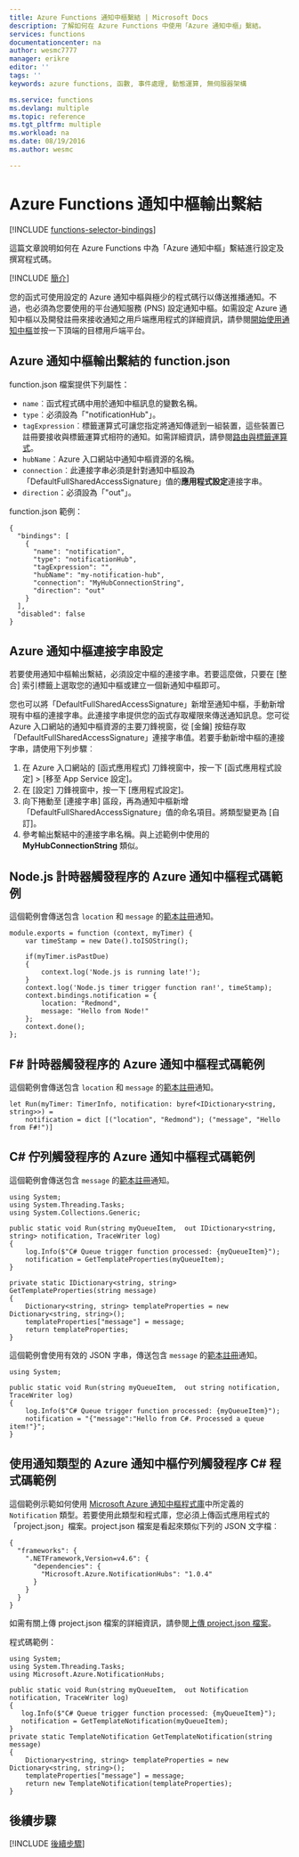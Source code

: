```yaml
---
title: Azure Functions 通知中樞繫結 | Microsoft Docs
description: 了解如何在 Azure Functions 中使用「Azure 通知中樞」繫結。
services: functions
documentationcenter: na
author: wesmc7777
manager: erikre
editor: ''
tags: ''
keywords: azure functions, 函數, 事件處理, 動態運算, 無伺服器架構

ms.service: functions
ms.devlang: multiple
ms.topic: reference
ms.tgt_pltfrm: multiple
ms.workload: na
ms.date: 08/19/2016
ms.author: wesmc

---
```

# Azure Functions 通知中樞輸出繫結
[!INCLUDE [functions-selector-bindings](../../includes/functions-selector-bindings.md)]

這篇文章說明如何在 Azure Functions 中為「Azure 通知中樞」繫結進行設定及撰寫程式碼。

[!INCLUDE [簡介](../../includes/functions-bindings-intro.md)]

您的函式可使用設定的 Azure 通知中樞與極少的程式碼行以傳送推播通知。不過，也必須為您要使用的平台通知服務 (PNS) 設定通知中樞。如需設定 Azure 通知中樞以及開發註冊來接收通知之用戶端應用程式的詳細資訊，請參閱[開始使用通知中樞](../notification-hubs/notification-hubs-windows-store-dotnet-get-started-wns-push-notification.md)並按一下頂端的目標用戶端平台。

## Azure 通知中樞輸出繫結的 function.json
function.json 檔案提供下列屬性：

* `name`︰函式程式碼中用於通知中樞訊息的變數名稱。
* `type`︰必須設為「"notificationHub"」。
* `tagExpression`︰標籤運算式可讓您指定將通知傳遞到一組裝置，這些裝置已註冊要接收與標籤運算式相符的通知。如需詳細資訊，請參閱[路由與標籤運算式](../notification-hubs/notification-hubs-tags-segment-push-message.md)。
* `hubName`︰Azure 入口網站中通知中樞資源的名稱。
* `connection`︰此連接字串必須是針對通知中樞設為「DefaultFullSharedAccessSignature」值的**應用程式設定**連接字串。
* `direction`：必須設為「"out"」。

function.json 範例：

    {
      "bindings": [
        {
          "name": "notification",
          "type": "notificationHub",
          "tagExpression": "",
          "hubName": "my-notification-hub",
          "connection": "MyHubConnectionString",
          "direction": "out"
        }
      ],
      "disabled": false
    }

## Azure 通知中樞連接字串設定
若要使用通知中樞輸出繫結，必須設定中樞的連接字串。若要這麼做，只要在 [整合] 索引標籤上選取您的通知中樞或建立一個新通知中樞即可。

您也可以將「DefaultFullSharedAccessSignature」新增至通知中樞，手動新增現有中樞的連接字串。此連接字串提供您的函式存取權限來傳送通知訊息。您可從 Azure 入口網站的通知中樞資源的主要刀鋒視窗，從 [金鑰] 按鈕存取「DefaultFullSharedAccessSignature」連接字串值。若要手動新增中樞的連接字串，請使用下列步驟︰

1. 在 Azure 入口網站的 [函式應用程式] 刀鋒視窗中，按一下 [函式應用程式設定] > [移至 App Service 設定]。
2. 在 [設定] 刀鋒視窗中，按一下 [應用程式設定]。
3. 向下捲動至 [連接字串] 區段，再為通知中樞新增「DefaultFullSharedAccessSignature」值的命名項目。將類型變更為 [自訂]。
4. 參考輸出繫結中的連接字串名稱。與上述範例中使用的 **MyHubConnectionString** 類似。

## Node.js 計時器觸發程序的 Azure 通知中樞程式碼範例
這個範例會傳送包含 `location` 和 `message` 的[範本註冊](../notification-hubs/notification-hubs-templates-cross-platform-push-messages.md)通知。

    module.exports = function (context, myTimer) {
        var timeStamp = new Date().toISOString();

        if(myTimer.isPastDue)
        {
            context.log('Node.js is running late!');
        }
        context.log('Node.js timer trigger function ran!', timeStamp);  
        context.bindings.notification = {
            location: "Redmond",
            message: "Hello from Node!"
        };
        context.done();
    };

## F# 計時器觸發程序的 Azure 通知中樞程式碼範例
這個範例會傳送包含 `location` 和 `message` 的[範本註冊](../notification-hubs/notification-hubs-templates-cross-platform-push-messages.md)通知。

    let Run(myTimer: TimerInfo, notification: byref<IDictionary<string, string>>) =
        notification = dict [("location", "Redmond"); ("message", "Hello from F#!")]

## C# 佇列觸發程序的 Azure 通知中樞程式碼範例
這個範例會傳送包含 `message` 的[範本註冊](../notification-hubs/notification-hubs-templates-cross-platform-push-messages.md)通知。

    using System;
    using System.Threading.Tasks;
    using System.Collections.Generic;

    public static void Run(string myQueueItem,  out IDictionary<string, string> notification, TraceWriter log)
    {
        log.Info($"C# Queue trigger function processed: {myQueueItem}");
        notification = GetTemplateProperties(myQueueItem);
    }

    private static IDictionary<string, string> GetTemplateProperties(string message)
    {
        Dictionary<string, string> templateProperties = new Dictionary<string, string>();
        templateProperties["message"] = message;
        return templateProperties;
    }

這個範例會使用有效的 JSON 字串，傳送包含 `message` 的[範本註冊](../notification-hubs/notification-hubs-templates-cross-platform-push-messages.md)通知。

    using System;

    public static void Run(string myQueueItem,  out string notification, TraceWriter log)
    {
        log.Info($"C# Queue trigger function processed: {myQueueItem}");
        notification = "{"message":"Hello from C#. Processed a queue item!"}";
    }

## 使用通知類型的 Azure 通知中樞佇列觸發程序 C# 程式碼範例
這個範例示範如何使用 [Microsoft Azure 通知中樞程式庫](https://www.nuget.org/packages/Microsoft.Azure.NotificationHubs/)中所定義的 `Notification` 類型。若要使用此類型和程式庫，您必須上傳函式應用程式的「project.json」檔案。project.json 檔案是看起來類似下列的 JSON 文字檔︰

    {
      "frameworks": {
        ".NETFramework,Version=v4.6": {
          "dependencies": {
            "Microsoft.Azure.NotificationHubs": "1.0.4"
          }
        }
      }
    }

如需有關上傳 project.json 檔案的詳細資訊，請參閱[上傳 project.json 檔案](functions-reference.md#fileupdate)。

程式碼範例：

    using System;
    using System.Threading.Tasks;
    using Microsoft.Azure.NotificationHubs;

    public static void Run(string myQueueItem,  out Notification notification, TraceWriter log)
    {
       log.Info($"C# Queue trigger function processed: {myQueueItem}");
       notification = GetTemplateNotification(myQueueItem);
    }
    private static TemplateNotification GetTemplateNotification(string message)
    {
        Dictionary<string, string> templateProperties = new Dictionary<string, string>();
        templateProperties["message"] = message;
        return new TemplateNotification(templateProperties);
    }

## 後續步驟
[!INCLUDE [後續步驟](../../includes/functions-bindings-next-steps.md)]

<!---HONumber=AcomDC_0921_2016-->